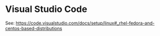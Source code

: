 # Visual Studio Code

See: <https://code.visualstudio.com/docs/setup/linux#_rhel-fedora-and-centos-based-distributions>
